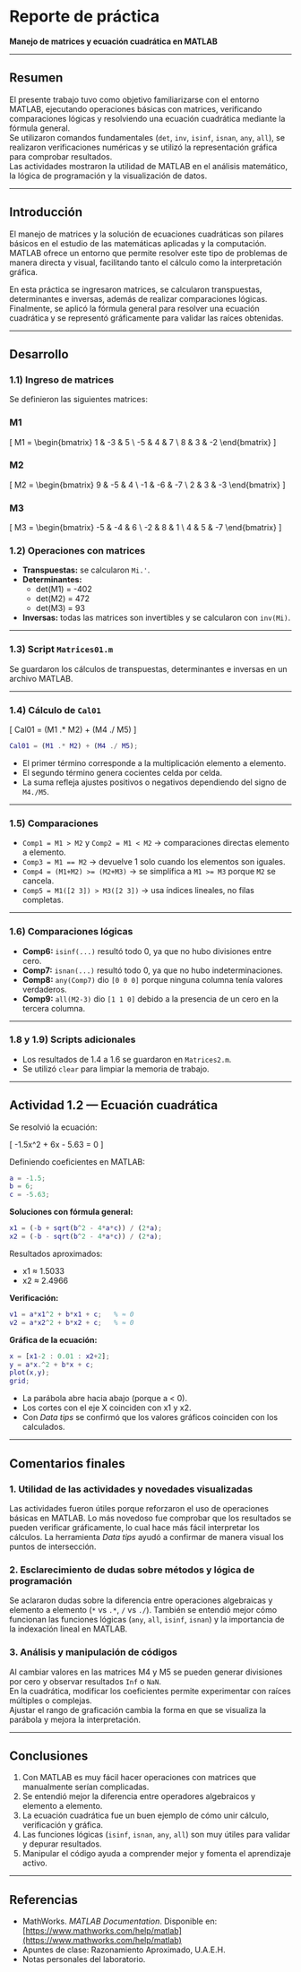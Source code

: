 # Reporte de práctica  
**Manejo de matrices y ecuación cuadrática en MATLAB**

---

## Resumen

El presente trabajo tuvo como objetivo familiarizarse con el entorno MATLAB, ejecutando operaciones básicas con matrices, verificando comparaciones lógicas y resolviendo una ecuación cuadrática mediante la fórmula general.  
Se utilizaron comandos fundamentales (`det`, `inv`, `isinf`, `isnan`, `any`, `all`), se realizaron verificaciones numéricas y se utilizó la representación gráfica para comprobar resultados.  
Las actividades mostraron la utilidad de MATLAB en el análisis matemático, la lógica de programación y la visualización de datos.

---

## Introducción

El manejo de matrices y la solución de ecuaciones cuadráticas son pilares básicos en el estudio de las matemáticas aplicadas y la computación. MATLAB ofrece un entorno que permite resolver este tipo de problemas de manera directa y visual, facilitando tanto el cálculo como la interpretación gráfica.  

En esta práctica se ingresaron matrices, se calcularon transpuestas, determinantes e inversas, además de realizar comparaciones lógicas. Finalmente, se aplicó la fórmula general para resolver una ecuación cuadrática y se representó gráficamente para validar las raíces obtenidas.

---

## Desarrollo

### 1.1) Ingreso de matrices

Se definieron las siguientes matrices:

### M1
\[
M1 =
\begin{bmatrix}
1 & -3 & 5 \\
-5 & 4 & 7 \\
8 & 3 & -2
\end{bmatrix}
\]

### M2
\[
M2 =
\begin{bmatrix}
9 & -5 & 4 \\
-1 & -6 & -7 \\
2 & 3 & -3
\end{bmatrix}
\]

### M3
\[
M3 =
\begin{bmatrix}
-5 & -4 & 6 \\
-2 & 8 & 1 \\
4 & 5 & -7
\end{bmatrix}
\]


### 1.2) Operaciones con matrices

- **Transpuestas:** se calcularon `Mi.'`.  
- **Determinantes:**  
  - det(M1) = -402  
  - det(M2) = 472  
  - det(M3) = 93  
- **Inversas:** todas las matrices son invertibles y se calcularon con `inv(Mi)`.

---

### 1.3) Script `Matrices01.m`

Se guardaron los cálculos de transpuestas, determinantes e inversas en un archivo MATLAB.

---

### 1.4) Cálculo de `Cal01`

\[ Cal01 = (M1 .* M2) + (M4 ./ M5) \]

```matlab
Cal01 = (M1 .* M2) + (M4 ./ M5);
```

- El primer término corresponde a la multiplicación elemento a elemento.  
- El segundo término genera cocientes celda por celda.  
- La suma refleja ajustes positivos o negativos dependiendo del signo de `M4./M5`.

---

### 1.5) Comparaciones

- `Comp1 = M1 > M2` y `Comp2 = M1 < M2` → comparaciones directas elemento a elemento.  
- `Comp3 = M1 == M2` → devuelve 1 solo cuando los elementos son iguales.  
- `Comp4 = (M1+M2) >= (M2+M3)` → se simplifica a `M1 >= M3` porque `M2` se cancela.  
- `Comp5 = M1([2 3]) > M3([2 3])` → usa índices lineales, no filas completas.

---

### 1.6) Comparaciones lógicas

- **Comp6:** `isinf(...)` resultó todo 0, ya que no hubo divisiones entre cero.  
- **Comp7:** `isnan(...)` resultó todo 0, ya que no hubo indeterminaciones.  
- **Comp8:** `any(Comp7)` dio `[0 0 0]` porque ninguna columna tenía valores verdaderos.  
- **Comp9:** `all(M2-3)` dio `[1 1 0]` debido a la presencia de un cero en la tercera columna.

---

### 1.8 y 1.9) Scripts adicionales

- Los resultados de 1.4 a 1.6 se guardaron en `Matrices2.m`.  
- Se utilizó `clear` para limpiar la memoria de trabajo.

---

## Actividad 1.2 — Ecuación cuadrática

Se resolvió la ecuación:

\[ -1.5x^2 + 6x - 5.63 = 0 \]

Definiendo coeficientes en MATLAB:

```matlab
a = -1.5;
b = 6;
c = -5.63;
```

**Soluciones con fórmula general:**

```matlab
x1 = (-b + sqrt(b^2 - 4*a*c)) / (2*a);
x2 = (-b - sqrt(b^2 - 4*a*c)) / (2*a);
```

Resultados aproximados:  
- x1 ≈ 1.5033  
- x2 ≈ 2.4966  

**Verificación:**

```matlab
v1 = a*x1^2 + b*x1 + c;   % ≈ 0
v2 = a*x2^2 + b*x2 + c;   % ≈ 0
```

**Gráfica de la ecuación:**

```matlab
x = [x1-2 : 0.01 : x2+2];
y = a*x.^2 + b*x + c;
plot(x,y);
grid;
```

- La parábola abre hacia abajo (porque a < 0).  
- Los cortes con el eje X coinciden con x1 y x2.  
- Con *Data tips* se confirmó que los valores gráficos coinciden con los calculados.

---

## Comentarios finales

### 1. Utilidad de las actividades y novedades visualizadas  
Las actividades fueron útiles porque reforzaron el uso de operaciones básicas en MATLAB. Lo más novedoso fue comprobar que los resultados se pueden verificar gráficamente, lo cual hace más fácil interpretar los cálculos. La herramienta *Data tips* ayudó a confirmar de manera visual los puntos de intersección.

### 2. Esclarecimiento de dudas sobre métodos y lógica de programación  
Se aclararon dudas sobre la diferencia entre operaciones algebraicas y elemento a elemento (`*` vs `.*`, `/` vs `./`). También se entendió mejor cómo funcionan las funciones lógicas (`any`, `all`, `isinf`, `isnan`) y la importancia de la indexación lineal en MATLAB.

### 3. Análisis y manipulación de códigos  
Al cambiar valores en las matrices M4 y M5 se pueden generar divisiones por cero y observar resultados `Inf` o `NaN`.  
En la cuadrática, modificar los coeficientes permite experimentar con raíces múltiples o complejas.  
Ajustar el rango de graficación cambia la forma en que se visualiza la parábola y mejora la interpretación.

---

## Conclusiones

1. Con MATLAB es muy fácil hacer operaciones con matrices que manualmente serían complicadas.  
2. Se entendió mejor la diferencia entre operadores algebraicos y elemento a elemento.  
3. La ecuación cuadrática fue un buen ejemplo de cómo unir cálculo, verificación y gráfica.  
4. Las funciones lógicas (`isinf`, `isnan`, `any`, `all`) son muy útiles para validar y depurar resultados.  
5. Manipular el código ayuda a comprender mejor y fomenta el aprendizaje activo.  

---

## Referencias

- MathWorks. *MATLAB Documentation*. Disponible en: [https://www.mathworks.com/help/matlab](https://www.mathworks.com/help/matlab)  
- Apuntes de clase: Razonamiento Aproximado, U.A.E.H.  
- Notas personales del laboratorio.
